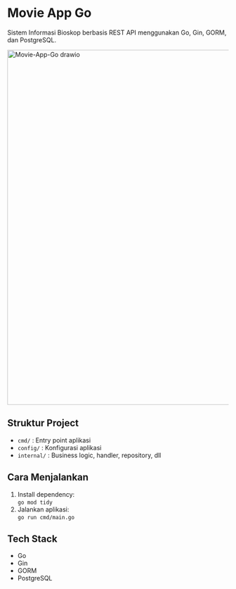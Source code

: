 # Movie App Go

Sistem Informasi Bioskop berbasis REST API menggunakan Go, Gin, GORM, dan PostgreSQL.

<img width="1260" height="806" alt="Movie-App-Go drawio" src="https://github.com/user-attachments/assets/adc50472-f2eb-4c07-9bc8-8704b291c38a" />


## Struktur Project

- `cmd/` : Entry point aplikasi
- `config/` : Konfigurasi aplikasi
- `internal/` : Business logic, handler, repository, dll

## Cara Menjalankan

1. Install dependency:  
   `go mod tidy`
2. Jalankan aplikasi:  
   `go run cmd/main.go`

## Tech Stack

- Go
- Gin
- GORM
- PostgreSQL
